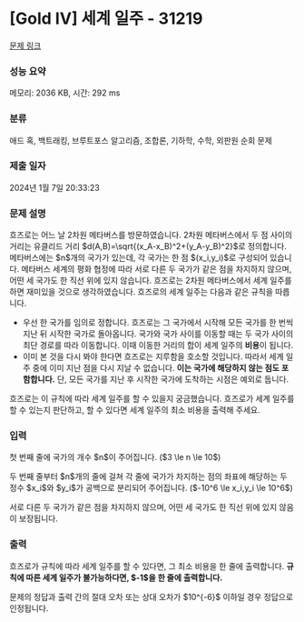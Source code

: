 # [Gold IV] 세계 일주 - 31219 

[문제 링크](https://www.acmicpc.net/problem/31219) 

### 성능 요약

메모리: 2036 KB, 시간: 292 ms

### 분류

애드 혹, 백트래킹, 브루트포스 알고리즘, 조합론, 기하학, 수학, 외판원 순회 문제

### 제출 일자

2024년 1월 7일 20:33:23

### 문제 설명

<p>흐즈로는 어느 날 2차원 메타버스를 방문하였습니다. 2차원 메타버스에서 두 점 사이의 거리는 유클리드 거리 $d(A,B)=\sqrt{(x_A-x_B)^2+(y_A-y_B)^2}$로 정의합니다. 메타버스에는 $n$개의 국가가 있는데, 각 국가는 한 점 $(x_i,y_i)$로 구성되어 있습니다. 메타버스 세계의 평화 협정에 따라 서로 다른 두 국가가 같은 점을 차지하지 않으며, 어떤 세 국가도 한 직선 위에 있지 않습니다. 흐즈로는 2차원 메타버스에서 세계 일주를 하면 재미있을 것으로 생각하였습니다. 흐즈로의 세계 일주는 다음과 같은 규칙을 따릅니다.</p>

<ul>
	<li>우선 한 국가를 임의로 정합니다. 흐즈로는 그 국가에서 시작해 모든 국가를 한 번씩 지난 뒤 시작한 국가로 돌아옵니다. 국가와 국가 사이를 이동할 때는 두 국가 사이의 최단 경로를 따라 이동합니다. 이때 이동한 거리의 합이 세계 일주의 <strong>비용</strong>이 됩니다.</li>
	<li>이미 본 것을 다시 봐야 한다면 흐즈로는 지루함을 호소할 것입니다. 따라서 세계 일주 중에 이미 지난 점을 다시 지날 수 없습니다. <strong>이는 국가에 해당하지 않는 점도 포함합니다.</strong> 단, 모든 국가를 지난 후 시작한 국가에 도착하는 시점은 예외로 둡니다.</li>
</ul>

<p>흐즈로는 이 규칙에 따라 세계 일주를 할 수 있을지 궁금했습니다. 흐즈로가 세계 일주를 할 수 있는지 판단하고, 할 수 있다면 세계 일주의 최소 비용을 출력해 주세요.</p>

### 입력 

 <p>첫 번째 줄에 국가의 개수 $n$이 주어집니다. ($3 \le n \le 10$)</p>

<p>두 번째 줄부터 $n$개의 줄에 걸쳐 각 줄에 국가가 차지하는 점의 좌표에 해당하는 두 정수 $x_i$와 $y_i$가 공백으로 분리되어 주어집니다. ($-10^6 \le x_i,y_i \le 10^6$)</p>

<p>서로 다른 두 국가가 같은 점을 차지하지 않으며, 어떤 세 국가도 한 직선 위에 있지 않음이 보장됩니다.</p>

### 출력 

 <p>흐즈로가 규칙에 따라 세계 일주를 할 수 있다면, 그 최소 비용을 한 줄에 출력합니다. <strong>규칙에 따른 세계 일주가 불가능하다면, $-1$을 한 줄에 출력합니다.</strong></p>

<p>문제의 정답과 출력 간의 절대 오차 또는 상대 오차가 $10^{-6}$ 이하일 경우 정답으로 인정됩니다.</p>

